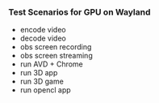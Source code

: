 ### Test Scenarios for GPU on Wayland

- encode video
- decode video
- obs screen recording
- obs screen streaming
- run AVD + Chrome
- run 3D app
- run 3D game
- run opencl app
